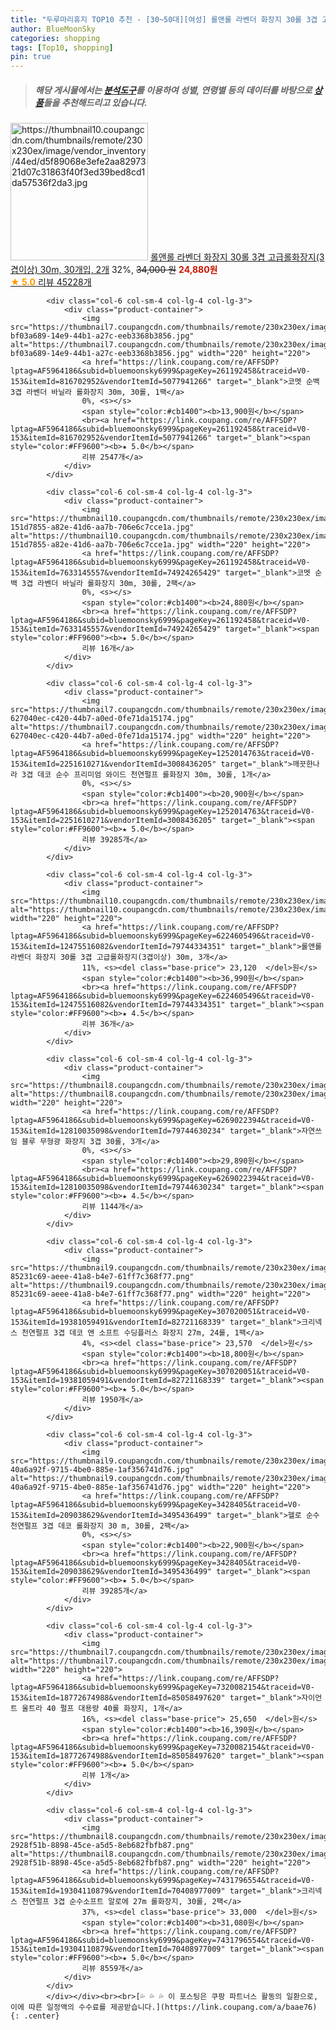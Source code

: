 ```yaml
---
title: "두루마리휴지 TOP10 추천 - [30~50대][여성] 롤앤롤 라벤더 화장지 30롤 3겹 고급롤화장지(3겹이상) 30m, 30개입, 2개"
author: BlueMoonSky
categories: shopping
tags: [Top10, shopping]
pin: true
---
```


> ##### 해당 게시물에서는 [**분석도구**](https://itemscout.io/)를 이용하여 **성별**, **연령별** 등의 데이터를 바탕으로 [**상품**](https://link.coupang.com/a/baae76)들을 추천해드리고 있습니다.
<div class="container"><div class="row">
            <div class="col-6 col-sm-4 col-lg-4 col-lg-3">
                <div class="product-container">
                    <img src="https://thumbnail10.coupangcdn.com/thumbnails/remote/230x230ex/image/vendor_inventory/44ed/d5f89068e3efe2aa8297321d07c31863f40f3ed39bed8cd1da57536f2da3.jpg" alt="https://thumbnail10.coupangcdn.com/thumbnails/remote/230x230ex/image/vendor_inventory/44ed/d5f89068e3efe2aa8297321d07c31863f40f3ed39bed8cd1da57536f2da3.jpg" width="220" height="220">
                    <a href="https://link.coupang.com/re/AFFSDP?lptag=AF5964186&subid=bluemoonsky6999&pageKey=6224605496&traceid=V0-153&itemId=12196225924&vendorItemId=85326747347" target="_blank">롤앤롤 라벤더 화장지 30롤 3겹 고급롤화장지(3겹이상) 30m, 30개입, 2개</a>
                    32%, <s><del class="base-price"> 34,000  </del>원</s> 
                    <span style="color:#cb1400"><b>24,880원</b></span>
                    <br><a href="https://link.coupang.com/re/AFFSDP?lptag=AF5964186&subid=bluemoonsky6999&pageKey=6224605496&traceid=V0-153&itemId=12196225924&vendorItemId=85326747347" target="_blank"><span style="color:#FF9600"><b>★ 5.0</b></span>
                    리뷰 45228개</a>
                </div>
            </div>
            
            <div class="col-6 col-sm-4 col-lg-4 col-lg-3">
                <div class="product-container">
                    <img src="https://thumbnail7.coupangcdn.com/thumbnails/remote/230x230ex/image/retail/images/9832046468730-bf03a689-14e9-44b1-a27c-eeb3368b3856.jpg" alt="https://thumbnail7.coupangcdn.com/thumbnails/remote/230x230ex/image/retail/images/9832046468730-bf03a689-14e9-44b1-a27c-eeb3368b3856.jpg" width="220" height="220">
                    <a href="https://link.coupang.com/re/AFFSDP?lptag=AF5964186&subid=bluemoonsky6999&pageKey=261192458&traceid=V0-153&itemId=816702952&vendorItemId=5077941266" target="_blank">코멧 순백 3겹 라벤더 바닐라 롤화장지 30m, 30롤, 1팩</a>
                    0%, <s></s> 
                    <span style="color:#cb1400"><b>13,900원</b></span>
                    <br><a href="https://link.coupang.com/re/AFFSDP?lptag=AF5964186&subid=bluemoonsky6999&pageKey=261192458&traceid=V0-153&itemId=816702952&vendorItemId=5077941266" target="_blank"><span style="color:#FF9600"><b>★ 5.0</b></span>
                    리뷰 2547개</a>
                </div>
            </div>
            
            <div class="col-6 col-sm-4 col-lg-4 col-lg-3">
                <div class="product-container">
                    <img src="https://thumbnail10.coupangcdn.com/thumbnails/remote/230x230ex/image/retail/images/1366291716050152-151d7855-a82e-41d6-aa7b-706e6c7cce1a.jpg" alt="https://thumbnail10.coupangcdn.com/thumbnails/remote/230x230ex/image/retail/images/1366291716050152-151d7855-a82e-41d6-aa7b-706e6c7cce1a.jpg" width="220" height="220">
                    <a href="https://link.coupang.com/re/AFFSDP?lptag=AF5964186&subid=bluemoonsky6999&pageKey=261192458&traceid=V0-153&itemId=7633145557&vendorItemId=74924265429" target="_blank">코멧 순백 3겹 라벤더 바닐라 롤화장지 30m, 30롤, 2팩</a>
                    0%, <s></s> 
                    <span style="color:#cb1400"><b>24,880원</b></span>
                    <br><a href="https://link.coupang.com/re/AFFSDP?lptag=AF5964186&subid=bluemoonsky6999&pageKey=261192458&traceid=V0-153&itemId=7633145557&vendorItemId=74924265429" target="_blank"><span style="color:#FF9600"><b>★ 5.0</b></span>
                    리뷰 16개</a>
                </div>
            </div>
            
            <div class="col-6 col-sm-4 col-lg-4 col-lg-3">
                <div class="product-container">
                    <img src="https://thumbnail7.coupangcdn.com/thumbnails/remote/230x230ex/image/retail/images/4279384586564331-627040ec-c420-44b7-a0ed-0fe71da15174.jpg" alt="https://thumbnail7.coupangcdn.com/thumbnails/remote/230x230ex/image/retail/images/4279384586564331-627040ec-c420-44b7-a0ed-0fe71da15174.jpg" width="220" height="220">
                    <a href="https://link.coupang.com/re/AFFSDP?lptag=AF5964186&subid=bluemoonsky6999&pageKey=1252014763&traceid=V0-153&itemId=2251610271&vendorItemId=3008436205" target="_blank">깨끗한나라 3겹 데코 순수 프리미엄 와이드 천연펄프 롤화장지 30m, 30롤, 1개</a>
                    0%, <s></s> 
                    <span style="color:#cb1400"><b>20,900원</b></span>
                    <br><a href="https://link.coupang.com/re/AFFSDP?lptag=AF5964186&subid=bluemoonsky6999&pageKey=1252014763&traceid=V0-153&itemId=2251610271&vendorItemId=3008436205" target="_blank"><span style="color:#FF9600"><b>★ 5.0</b></span>
                    리뷰 39285개</a>
                </div>
            </div>
            
            <div class="col-6 col-sm-4 col-lg-4 col-lg-3">
                <div class="product-container">
                    <img src="https://thumbnail10.coupangcdn.com/thumbnails/remote/230x230ex/image/vendor_inventory/02ad/973f1be9b83d6384c65bd542aa63986ad8543f0e613b0011fcea650f0042.jpg" alt="https://thumbnail10.coupangcdn.com/thumbnails/remote/230x230ex/image/vendor_inventory/02ad/973f1be9b83d6384c65bd542aa63986ad8543f0e613b0011fcea650f0042.jpg" width="220" height="220">
                    <a href="https://link.coupang.com/re/AFFSDP?lptag=AF5964186&subid=bluemoonsky6999&pageKey=6224605496&traceid=V0-153&itemId=12475516082&vendorItemId=79744334351" target="_blank">롤앤롤 라벤더 화장지 30롤 3겹 고급롤화장지(3겹이상) 30m, 3개</a>
                    11%, <s><del class="base-price"> 23,120  </del>원</s> 
                    <span style="color:#cb1400"><b>36,990원</b></span>
                    <br><a href="https://link.coupang.com/re/AFFSDP?lptag=AF5964186&subid=bluemoonsky6999&pageKey=6224605496&traceid=V0-153&itemId=12475516082&vendorItemId=79744334351" target="_blank"><span style="color:#FF9600"><b>★ 4.5</b></span>
                    리뷰 36개</a>
                </div>
            </div>
            
            <div class="col-6 col-sm-4 col-lg-4 col-lg-3">
                <div class="product-container">
                    <img src="https://thumbnail8.coupangcdn.com/thumbnails/remote/230x230ex/image/vendor_inventory/fdd2/2561c02809d79e8317954e028703f9a51fec46cbaa9399b8d663e1d30db4.jpg" alt="https://thumbnail8.coupangcdn.com/thumbnails/remote/230x230ex/image/vendor_inventory/fdd2/2561c02809d79e8317954e028703f9a51fec46cbaa9399b8d663e1d30db4.jpg" width="220" height="220">
                    <a href="https://link.coupang.com/re/AFFSDP?lptag=AF5964186&subid=bluemoonsky6999&pageKey=6269022394&traceid=V0-153&itemId=12810035098&vendorItemId=79744630234" target="_blank">자연쓰임 블루 무형광 화장지 3겹 30롤, 3개</a>
                    0%, <s></s> 
                    <span style="color:#cb1400"><b>29,890원</b></span>
                    <br><a href="https://link.coupang.com/re/AFFSDP?lptag=AF5964186&subid=bluemoonsky6999&pageKey=6269022394&traceid=V0-153&itemId=12810035098&vendorItemId=79744630234" target="_blank"><span style="color:#FF9600"><b>★ 4.5</b></span>
                    리뷰 1144개</a>
                </div>
            </div>
            
            <div class="col-6 col-sm-4 col-lg-4 col-lg-3">
                <div class="product-container">
                    <img src="https://thumbnail9.coupangcdn.com/thumbnails/remote/230x230ex/image/retail/images/3307135565967460-85231c69-aeee-41a8-b4e7-61ff7c368f77.png" alt="https://thumbnail9.coupangcdn.com/thumbnails/remote/230x230ex/image/retail/images/3307135565967460-85231c69-aeee-41a8-b4e7-61ff7c368f77.png" width="220" height="220">
                    <a href="https://link.coupang.com/re/AFFSDP?lptag=AF5964186&subid=bluemoonsky6999&pageKey=307020051&traceid=V0-153&itemId=19381059491&vendorItemId=82721168339" target="_blank">크리넥스 천연펄프 3겹 데코 앤 소프트 수딩플러스 화장지 27m, 24롤, 1팩</a>
                    4%, <s><del class="base-price"> 23,570  </del>원</s> 
                    <span style="color:#cb1400"><b>18,800원</b></span>
                    <br><a href="https://link.coupang.com/re/AFFSDP?lptag=AF5964186&subid=bluemoonsky6999&pageKey=307020051&traceid=V0-153&itemId=19381059491&vendorItemId=82721168339" target="_blank"><span style="color:#FF9600"><b>★ 5.0</b></span>
                    리뷰 1950개</a>
                </div>
            </div>
            
            <div class="col-6 col-sm-4 col-lg-4 col-lg-3">
                <div class="product-container">
                    <img src="https://thumbnail9.coupangcdn.com/thumbnails/remote/230x230ex/image/retail/images/7802388240625099-40a6a92f-9715-4be0-885e-1af356741d76.jpg" alt="https://thumbnail9.coupangcdn.com/thumbnails/remote/230x230ex/image/retail/images/7802388240625099-40a6a92f-9715-4be0-885e-1af356741d76.jpg" width="220" height="220">
                    <a href="https://link.coupang.com/re/AFFSDP?lptag=AF5964186&subid=bluemoonsky6999&pageKey=3428405&traceid=V0-153&itemId=209038629&vendorItemId=3495436499" target="_blank">헬로 순수 천연펄프 3겹 데코 롤화장지 30 m, 30롤, 2팩</a>
                    0%, <s></s> 
                    <span style="color:#cb1400"><b>22,900원</b></span>
                    <br><a href="https://link.coupang.com/re/AFFSDP?lptag=AF5964186&subid=bluemoonsky6999&pageKey=3428405&traceid=V0-153&itemId=209038629&vendorItemId=3495436499" target="_blank"><span style="color:#FF9600"><b>★ 5.0</b></span>
                    리뷰 39285개</a>
                </div>
            </div>
            
            <div class="col-6 col-sm-4 col-lg-4 col-lg-3">
                <div class="product-container">
                    <img src="https://thumbnail7.coupangcdn.com/thumbnails/remote/230x230ex/image/vendor_inventory/07f9/6bf6159471a1b9c2258c20b0bfd29d3748f8206f32d933b8d33aa0bebf06.png" alt="https://thumbnail7.coupangcdn.com/thumbnails/remote/230x230ex/image/vendor_inventory/07f9/6bf6159471a1b9c2258c20b0bfd29d3748f8206f32d933b8d33aa0bebf06.png" width="220" height="220">
                    <a href="https://link.coupang.com/re/AFFSDP?lptag=AF5964186&subid=bluemoonsky6999&pageKey=7320082154&traceid=V0-153&itemId=18772674988&vendorItemId=85058497620" target="_blank">자이언트 울트라 40 펄프 대용량 40롤 화장지, 1개</a>
                    16%, <s><del class="base-price"> 25,650  </del>원</s> 
                    <span style="color:#cb1400"><b>16,390원</b></span>
                    <br><a href="https://link.coupang.com/re/AFFSDP?lptag=AF5964186&subid=bluemoonsky6999&pageKey=7320082154&traceid=V0-153&itemId=18772674988&vendorItemId=85058497620" target="_blank"><span style="color:#FF9600"><b>★ 5.0</b></span>
                    리뷰 1개</a>
                </div>
            </div>
            
            <div class="col-6 col-sm-4 col-lg-4 col-lg-3">
                <div class="product-container">
                    <img src="https://thumbnail8.coupangcdn.com/thumbnails/remote/230x230ex/image/retail/images/4608755145972336-2928f51b-8898-45ce-a5d5-8eb682fbfb87.png" alt="https://thumbnail8.coupangcdn.com/thumbnails/remote/230x230ex/image/retail/images/4608755145972336-2928f51b-8898-45ce-a5d5-8eb682fbfb87.png" width="220" height="220">
                    <a href="https://link.coupang.com/re/AFFSDP?lptag=AF5964186&subid=bluemoonsky6999&pageKey=7431796554&traceid=V0-153&itemId=19304110879&vendorItemId=70408977009" target="_blank">크리넥스 천연펄프 3겹 순수소프트 알로에 27m 롤화장지, 30롤, 2팩</a>
                    37%, <s><del class="base-price"> 33,000  </del>원</s> 
                    <span style="color:#cb1400"><b>31,080원</b></span>
                    <br><a href="https://link.coupang.com/re/AFFSDP?lptag=AF5964186&subid=bluemoonsky6999&pageKey=7431796554&traceid=V0-153&itemId=19304110879&vendorItemId=70408977009" target="_blank"><span style="color:#FF9600"><b>★ 5.0</b></span>
                    리뷰 8559개</a>
                </div>
            </div>
            </div></div><br><br>[💦 💦 💦 이 포스팅은 쿠팡 파트너스 활동의 일환으로, 이에 따른 일정액의 수수료를 제공받습니다.](https://link.coupang.com/a/baae76){: .center}